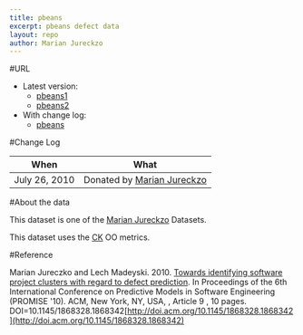 ```yaml
---
title: pbeans
excerpt: pbeans defect data
layout: repo
author: Marian Jureckzo
---
```



#URL

  * Latest version: 
    * [pbeans1](https://terapromise.csc.ncsu.edu:8443/svn/repo/defect/ck/pbeans/pbeans1.csv)
    * [pbeans2](https://terapromise.csc.ncsu.edu:8443/svn/repo/defect/ck/pbeans/pbeans2.csv)
  * With change log: 
    * [pbeans](https://terapromise.csc.ncsu.edu:8443/svn/repo/defect/ck/pbeans/)

#Change Log

When | What
---- | ----
July 26, 2010 | Donated by [Marian Jureckzo](MarianJureczko)

#About the data

This dataset is one of the [Marian Jureckzo](MarianJureczko) Datasets.

This dataset uses the [CK](/repo/defect/ck) OO metrics.

#Reference

Marian Jureczko and Lech Madeyski. 2010. [Towards identifying software project clusters with regard to defect prediction](http://dl.acm.org/citation.cfm?id=1868328.1868342&coll=DL&dl=GUIDE&CFID=96280125&CFTOKEN=47274353). In
Proceedings of the 6th International Conference on Predictive
Models in Software Engineering (PROMISE '10). ACM, New York,
NY, USA, , Article 9 , 10 pages. DOI=10.1145/1868328.1868342[http://doi.acm.org/10.1145/1868328.1868342](http://doi.acm.org/10.1145/1868328.1868342)